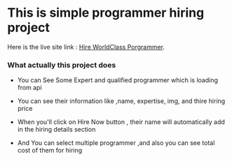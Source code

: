 # This is simple programmer hiring project

Here is the live site link : [Hire WorldClass Porgrammer](https://hireprogrammer.netlify.app/).

### What actually this project does

-   You can See Some Expert and qualified programmer which is loading from api

-   You can see their information like ,name, expertise, img, and thire hiring price

-   When you'll click on Hire Now button , their name will automatically add in the hiring details section

-   And You can select multiple programmer ,and also you can see total cost of them for hiring
